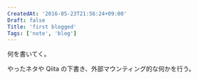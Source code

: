 ```yaml
---
CreatedAt: '2016-05-23T21:56:24+09:00'
Draft: false
Title: 'first blogged'
Tags: ['note', 'blog']
---
```


何を書いてく。

やったネタや Qiita の下書き、外部マウンティング的な何かを行う。
